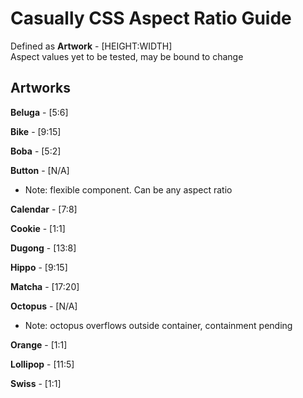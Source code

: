 # Casually CSS Aspect Ratio Guide
Defined as **Artwork** - [HEIGHT:WIDTH]  
Aspect values yet to be tested, may be bound to change

## Artworks
**Beluga** - [5:6]  

**Bike** - [9:15]

**Boba** - [5:2] 

**Button** - [N/A]
- Note: flexible component. Can be any aspect ratio 

**Calendar** - [7:8] 

**Cookie** - [1:1]

**Dugong** - [13:8] 

**Hippo** - [9:15] 

**Matcha** - [17:20]

**Octopus** - [N/A]
- Note: octopus overflows outside container, containment pending 

**Orange** - [1:1]

**Lollipop** - [11:5]

**Swiss** - [1:1]